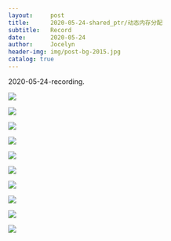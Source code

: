 ```yaml
---
layout:     post
title:      2020-05-24-shared_ptr/动态内存分配
subtitle:   Record
date:       2020-05-24
author:     Jocelyn
header-img: img/post-bg-2015.jpg
catalog: true
---
```


2020-05-24-recording.

![](2020-05-24-2.jpg)

![](2020-05-24-3.jpg)

![](2020-05-24-4.jpg)

![](2020-05-24-5.jpg)

![](2020-05-24-6.jpg)

![](2020-05-24-7.jpg)

![](2020-05-24-8.jpg)

![](2020-05-24-9.jpg)

![](2020-05-24-10.jpg)

![](2020-05-24-11.jpg)